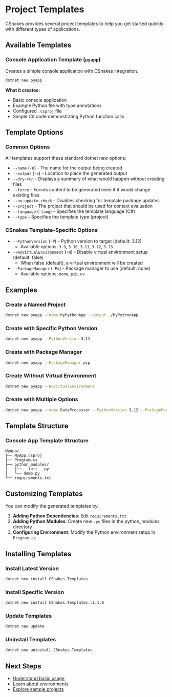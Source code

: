 # Project Templates

CSnakes provides several project templates to help you get started quickly with different types of applications.

## Available Templates

### Console Application Template (`pyapp`)

Creates a simple console application with CSnakes integration.

```bash
dotnet new pyapp
```

**What it creates:**

- Basic console application
- Example Python file with type annotations
- Configured `.csproj` file
- Simple C# code demonstrating Python function calls

## Template Options

### Common Options

All templates support these standard dotnet new options:

- `--name` (`-n`) - The name for the output being created
- `--output` (`-o`) - Location to place the generated output
- `--dry-run` - Displays a summary of what would happen without creating files
- `--force` - Forces content to be generated even if it would change existing files
- `--no-update-check` - Disables checking for template package updates
- `--project` - The project that should be used for context evaluation
- `--language` (`-lang`) - Specifies the template language (C#)
- `--type` - Specifies the template type (project)

### CSnakes Template-Specific Options

- `--PythonVersion` (`-P`) - Python version to target (default: 3.12)
  - Available options: `3.9`, `3.10`, `3.11`, `3.12`, `3.13`
- `--NoVirtualEnvironment` (`-N`) - Disable virtual environment setup (default: false)
  - When false (default), a virtual environment will be created
- `--PackageManager` (`-Pa`) - Package manager to use (default: none)
  - Available options: `none`, `pip`, `uv`

## Examples

### Create a Named Project

```bash
dotnet new pyapp --name MyPythonApp --output ./MyPythonApp
```

### Create with Specific Python Version

```bash
dotnet new pyapp --PythonVersion 3.11
```

### Create with Package Manager

```bash
dotnet new pyapp --PackageManager pip
```

### Create Without Virtual Environment

```bash
dotnet new pyapp --NoVirtualEnvironment
```

### Create with Multiple Options

```bash
dotnet new pyapp --name DataProcessor --PythonVersion 3.12 --PackageManager uv --output ./data-app
```

## Template Structure

### Console App Template Structure

```
MyApp/
├── MyApp.csproj
├── Program.cs
├── python_modules/
│   ├── __init__.py
│   └── demo.py
└── requirements.txt
```

## Customizing Templates

You can modify the generated templates by:

1. **Adding Python Dependencies**: Edit `requirements.txt`
2. **Adding Python Modules**: Create new `.py` files in the python_modules directory
3. **Configuring Environment**: Modify the Python environment setup in `Program.cs`

## Installing Templates

### Install Latest Version

```bash
dotnet new install CSnakes.Templates
```

### Install Specific Version

```bash
dotnet new install CSnakes.Templates::1.1.0
```

### Update Templates

```bash
dotnet new update
```

### Uninstall Templates

```bash
dotnet new uninstall CSnakes.Templates
```

## Next Steps

- [Understand basic usage](../user-guide/basic-usage.md)
- [Learn about environments](../user-guide/environments.md)
- [Explore sample projects](../examples/sample-projects.md)
